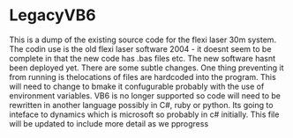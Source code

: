 # LegacyVB6

This is a dump of the existing source code for the flexi laser 30m system.
The codin use is the old flexi laser software 2004 - it doesnt seem to be complete in that the new code has .bas files etc. The new software hasnt been deployed yet. There are some subtle changes. One thing preventing it from running is thelocations of files are hardcoded into the program. This will need to change to bmake it confugurable probably with the use of environment variables. VB6 is no longer supported so code will need to be rewritten in another language possibly in C#, ruby or python. Its going to inteface to dynamics which is microsoft so probably in c# initially. This file will be updated to include more detail as we pprogress
